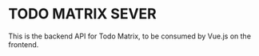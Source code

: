 # TODO MATRIX SEVER

This is the backend API for Todo Matrix, to be consumed by Vue.js on the frontend.
